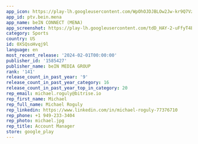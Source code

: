 ```yaml
---
app_icon: https://play-lh.googleusercontent.com/WpOhOJDJBLOw2Jw-kr9Q7VzEdLMSWMLjEXJwWmEWxJk5JPx7ZUo1KdUSbOIjGiqzXg
app_id: ptv.bein.mena
app_name: beIN CONNECT (MENA)
app_screenshot: https://play-lh.googleusercontent.com/tdD_HAY-2-uFfyT4EM7bC1mvmJR2yba2eQjosiLNKoqta0nhb633lkbXqE1ZPvT7c_o
category: Sports
country: US
id: 0XSQsoHvqj9l
language: en
most_recent_release: '2024-02-01T00:00:00'
publisher_id: '1585427'
publisher_name: beIN MEDIA GROUP
rank: '141'
release_count_in_past_year: '9'
release_count_in_past_year_category: 16
release_count_in_past_year_top_in_category: 20
rep_email: michael.roguly@bitrise.io
rep_first_name: Michael
rep_full_name: Michael Roguly
rep_linkedin: https://www.linkedin.com/in/michael-roguly-77376710
rep_phone: +1 949-233-3404
rep_photo: michael.jpg
rep_title: Account Manager
store: google_play
---
```

